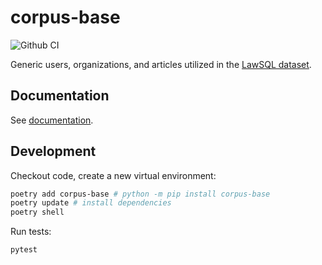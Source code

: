 # corpus-base

![Github CI](https://github.com/justmars/corpus-base/actions/workflows/main.yml/badge.svg)

Generic users, organizations, and articles utilized in the [LawSQL dataset](https://lawsql.com).

## Documentation

See [documentation](https://justmars.github.io/corpus-base).

## Development

Checkout code, create a new virtual environment:

```sh
poetry add corpus-base # python -m pip install corpus-base
poetry update # install dependencies
poetry shell
```

Run tests:

```sh
pytest
```
